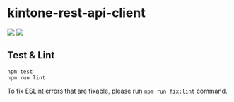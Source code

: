 # kintone-rest-api-client
![](https://github.com/cybozu-private/kintone-rest-api-client/workflows/test/badge.svg)
![](https://github.com/cybozu-private/kintone-rest-api-client/workflows/lint/badge.svg)

## Test & Lint

```
npm test
npm run lint
```

To fix ESLint errors that are fixable, please run `npm run fix:lint` command.